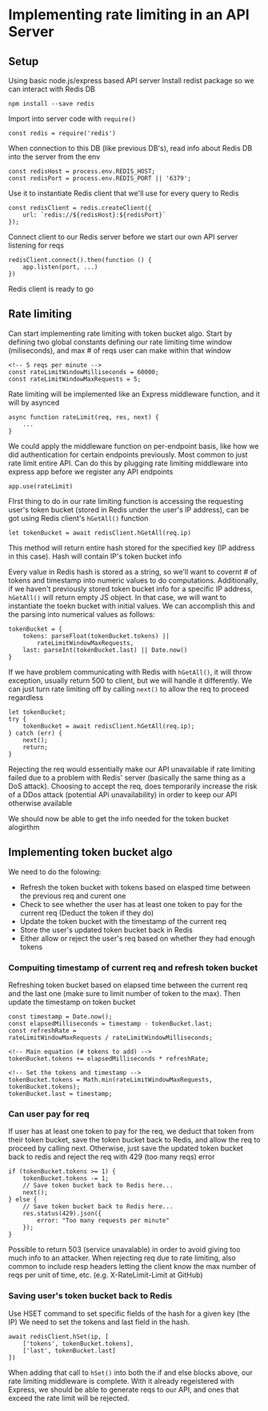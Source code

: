 # Implementing rate limiting in an API Server
## Setup
Using basic node.js/express based API server
Install redist package so we can interact with Redis DB
    
    npm install --save redis

Import into server code with `require()`

    const redis = require('redis')

When connection to this DB (like previous DB's), read info about Redis DB into the server from the env

    const redisHost = process.env.REDIS_HOST;
    const redisPort = process.env.REDIS_PORT || '6379';

Use it to instantiate Redis client that we'll use for every query to Redis

    const redisClient = redis.createClient({
        url: `redis://${redisHost}:${redisPort}`
    });

Connect client to our Redis server before we start our own API server listening for reqs

    redisClient.connect().then(function () {
        app.listen(port, ...)
    })

Redis client is ready to go

## Rate limiting
Can start implementing rate limiting with token bucket algo.
Start by defining two global constants defining our rate limiting time window (miliseconds), and max # of reqs user can make within that window

    <!-- 5 reqs per minute -->
    const rateLimitWindowMilliseconds = 60000;
    const rateLimitWindowMaxRequests = 5;

Rate limiting will be implemented like an Express middleware function, and it will by asynced

    async function rateLimit(req, res, next) {
        ...
    }   

We could apply the middleware function on per-endpoint basis, like how we did authentication for certain endpoints previously. Most common to just rate limit entire API. Can do this by plugging rate limiting middleware into express app before we register any API endpoints

    app.use(rateLimit)

FIrst thing to do in our rate limiting function is accessing the requesting user's token bucket (stored in Redis under the user's IP address), can be got using Redis client's `hGetAll()` function

    let tokenBucket = await redisClient.hGetAll(req.ip)

This method will return entire hash stored for the specified key (IP address in this case). Hash will contain IP's token bucket info

Every value in Redis hash is stored as a string, so we'll want to covernt # of tokens and timestamp into numeric values to do computations. Additionally, if we haven't previously stored token bucket info for a specific IP address, `hGetAll()` will return empty JS object. In that case, we will want to instantiate the toekn bucket with initial values. We can accomplish this and the parsing into numerical values as follows:

    tokenBucket = {
        tokens: parseFloat(tokenBucket.tokens) ||
            rateLimitWindowMaxRequests,
        last: parseInt(tokenBucket.last) || Date.now()
    }

If we have problem communicating with Redis with `hGetAll()`, it will throw exception, usually return 500 to client, but we will handle it differently. We can just turn rate limiting off by calling `next()` to allow the req to proceed regardless

    let tokenBucket;
    try {
        tokenBucket = await redisClient.hGetAll(req.ip);
    } catch (err) {
        next();
        return;
    }

Rejecting the req would essentially make our API unavailable if rate limiting failed due to a problem with Redis' server (basically the same thing as a DoS attack). Choosing to accept the req, does temporarily increase the risk of a DDos attack (potential APi unavailability) in order to keep our API otherwise available

We should now be able to get the info needed for the token bucket alogirthm

## Implementing token bucket algo
We need to do the folowing:
* Refresh the token bucket with tokens based on elasped time between the previous req and curent one
* Check to see whether the user has at least one token to pay for the current req (Deduct the token if they do)
* Update the token bucket with the timestamp of the current req
* Store the user's updated token bucket back in Redis
* Either allow or reject the user's req based on whether they had enough tokens


### Compuiting timestamp of current req and refresh token bucket
Refreshing token bucket based on elapsed time between the current req and the last one (make sure to limit number of token to the max). Then update the timestamp on token bucket

    const timestamp = Date.now();
    const elapsedMilliseconds = timestamp - tokenBucket.last;
    const refreshRate =
    rateLimitWindowMaxRequests / rateLimitWindowMilliseconds;

    <!-- Main equation (# tokens to add) -->
    tokenBucket.tokens += elapsedMilliseconds * refreshRate;

    <!-- Set the tokens and timestamp -->
    tokenBucket.tokens = Math.min(rateLimitWindowMaxRequests, tokenBucket.tokens);
    tokenBucket.last = timestamp;

### Can user pay for req
If user has at least one token to pay for the req, we deduct that token from their token bucket, save the token bucket back to Redis, and allow the req to proceed by calling next. Otherwise, just save the updated token bucket back to redis and reject the req with 429 (too many reqs) error

    if (tokenBucket.tokens >= 1) {
        tokenBucket.tokens -= 1;
        // Save token bucket back to Redis here...
        next();
    } else {
        // Save token bucket back to Redis here...
        res.status(429).json({
            error: "Too many requests per minute"
        });
    }

Possible to return 503 (service unavalable) in order to avoid giving too much info to an attacker. When rejecting req due to rate limiting, also common to include resp headers letting the client know the max number of reqs per unit of time, etc. (e.g. X-RateLimit-Limit at GitHub)

### Saving user's token bucket back to Redis
Use HSET command to set specific fields of the hash for a given key (the IP)
We need to set the tokens and last field in the hash.

    await redisClient.hSet(ip, [
        ['tokens', tokenBucket.tokens],
        ['last', tokenBucket.last]
    ])

When adding that call to `hSet()` into both the if and else blocks above, our rate limiting middleware is complete. With it already regeistered with Express, we should be able to generate reqs to our API, and ones that exceed the rate limit will be rejected.

